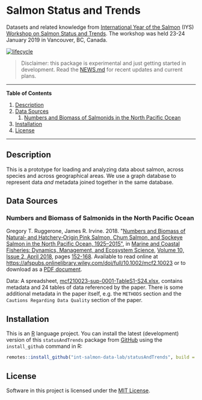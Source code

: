 # Salmon Status and Trends

Datasets and related knowledge from [International Year of the Salmon](https://yearofthesalmon.org/) (IYS) [Workshop on Salmon Status and Trends](https://yearofthesalmon.org/salmon_event/international-year-of-salmon-iys-workshop-on-salmon-status-and-trends/). The workshop was held 23-24 January 2019 in Vancouver, BC, Canada.

[![lifecycle](https://img.shields.io/badge/lifecycle-experimental-orange.svg)](https://www.tidyverse.org/lifecycle/#experimental)

> Disclaimer: this package is experimental and just getting started in development. Read the [NEWS.md](NEWS.md) for recent updates and current plans.

---

**Table of Contents**

1. [Description](#description)
1. [Data Sources](#data-sources)
    1. [Numbers and Biomass of Salmonids in the North Pacific Ocean](#numbers-and-biomass-of-salmonids-in-the-north-pacific-ocean)
1. [Installation](#installation)
1. [License](#license)

---

## Description
This is a prototype for loading and analyzing data about salmon, across species and across geographical areas. We use a graph database to represent data _and_ metadata joined together in the same database.

## Data Sources

### Numbers and Biomass of Salmonids in the North Pacific Ocean
Gregory T. Ruggerone, James R. Irvine. 2018. "[Numbers and Biomass of Natural‐ and Hatchery‐Origin Pink Salmon, Chum Salmon, and Sockeye Salmon in the North Pacific Ocean, 1925–2015"](https://afspubs.onlinelibrary.wiley.com/doi/full/10.1002/mcf2.10023), in [Marine and Coastal Fisheries: Dynamics, Management, and Ecosystem Science](https://afspubs.onlinelibrary.wiley.com/journal/19425120), [Volume 10, Issue 2, April 2018](https://afspubs.onlinelibrary.wiley.com/toc/19425120/2018/10/2), pages [152-168](https://afspubs.onlinelibrary.wiley.com/doi/full/10.1002/mcf2.10023). Available to read online at https://afspubs.onlinelibrary.wiley.com/doi/full/10.1002/mcf2.10023 or to download as a [PDF document](https://afspubs.onlinelibrary.wiley.com/doi/epdf/10.1002/mcf2.10023).

Data: A spreadsheet, [mcf210023-sup-0001-TableS1-S24.xlsx](https://afspubs.onlinelibrary.wiley.com/action/downloadSupplement?doi=10.1002%2Fmcf2.10023&file=mcf210023-sup-0001-TableS1-S24.xlsx), contains metadata and 24 tables of data referenced by the paper. There is some additional metadata in the paper itself, e.g. the `METHODS` section and the `Cautions Regarding Data Quality` section of the paper.

## Installation
This is an [R](https://www.r-project.org/) language project. You can install the latest (development) version of this `statusAndTrends` package from [GitHub](./) using the `install_github` command in R:

``` r
remotes::install_github("int-salmon-data-lab/statusAndTrends", build = TRUE, build_opts = "")
```

## License
Software in this project is licensed under the [MIT License](./LICENSE.md).
